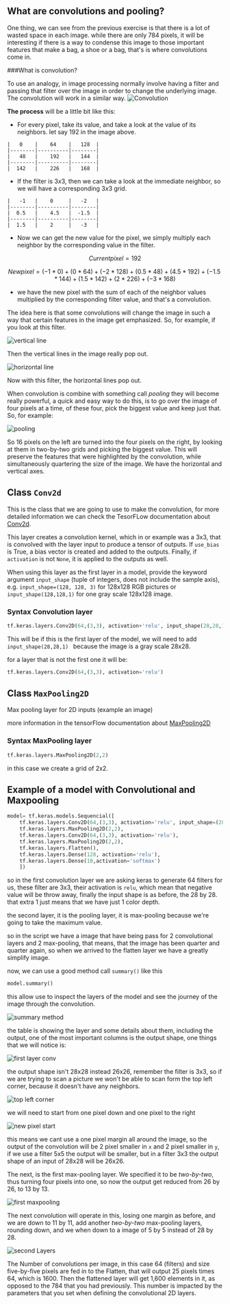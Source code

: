 ## What are convolutions and pooling?

One thing, we can see from the previous exercise is that there is a lot of wasted space in each image. while there are only 784 pixels, it will be interesting if there is a way to condense this image to those important features that make a bag, a shoe or a bag, that's is where convolutions come in.

###What is convolution?

To use an analogy, in image processing normally involve having a filter and passing that filter over the image in order to change the underlying image.
The convolution will work in a similar way.
 ![Convolution](images/convolution.png)

**The process** will be a little bit like this:

* For every pixel, take its value, and take a look at the value of its neighbors. let say 192 in the image above.

```
|   0    |    64    |   128  |
|--------|----------|--------|
|   48   |    192   |   144  |
|--------|----------|--------|
|  142   |    226   |   168  |
```


* If the filter is $3x3$, then we can take a look at the immediate neighbor, so we will have a corresponding $3x3$ grid.

```
|   -1   |    0     |   -2   |
|--------|----------|--------|
|  0.5   |    4.5   |  -1.5  |
|--------|----------|--------|
|  1.5   |    2     |   -3   |
```

* Now we can get the new value for the pixel, we simply multiply each neighbor by the corresponding value in the filter.

$$ Current pixel = 192$$

$$ New pixel = (-1 * 0)+(0 * 64)+(-2 * 128)+(0.5 * 48)+(4.5 * 192)+(-1.5 * 144)+(1.5 * 142)+(2 * 226)+(-3 * 168) $$

* we have the new pixel with the sum of each of the neighbor values multiplied by the corresponding filter value, and that's a convolution.


The idea here is that some convolutions will change the image in such a way that certain features in the image get emphasized. So, for example, if you look at this filter.

![vertical line](images/vertical_line.png)


Then the vertical lines in the image really pop out.

![horizontal line](images/horizontal_line.png)

Now with this filter, the horizontal lines pop out.

When convolution is combine with something call *pooling* they will become really powerful, a quick and easy way to do this, is to go over the image of four pixels at a time, of these four, pick the biggest value and keep just that. So, for example:

![pooling](images/pooling.png)

So 16 pixels on the left are turned into the four pixels on the right, by looking at them in two-by-two grids and picking the biggest value. This will preserve the features that were highlighted by the convolution, while simultaneously quartering the size of the image. We have the horizontal and vertical axes.

## Class `Conv2d`

This is the class that we are going to use to make the convolution, for more detailed information we can check the TesorFLow documentation about [Conv2d](https://www.tensorflow.org/api_docs/python/tf/nn/conv2d).

This layer creates a convolution kernel, which in or example was a 3x3, that is convolved with the layer input to produce a tensor of outputs. If `use_bias` is True, a bias vector is created and added to the outputs. Finally, if `activation` is not `None`, it is applied to the outputs as well.

When using this layer as the first layer in a model, provide the keyword argument `input_shape` (tuple of integers, does not include the sample axis), e.g. `input_shape=(128, 128, 3)` for 128x128 RGB pictures or `input_shape(128,128,1)` for one gray scale 128x128 image.

### **Syntax** Convolution layer

```python
tf.keras.layers.Conv2D(64,(3,3), activation+'relu', input_shape(28,28,1))
```

This will be if this is the first layer of the model, we will need to add `input_shape(28,28,1)
` because the image is a gray scale 28x28.

for a layer that is not the first one it will be:

```python
tf.keras.layers.Conv2D(64,(3,3), activation='relu')
```

##  Class `MaxPooling2D`

Max pooling layer for 2D inputs (example an image)

more information in the tensorFlow documentation about [MaxPooling2D](https://www.tensorflow.org/versions/r1.8/api_docs/python/tf/layers/MaxPooling2D)

### **Syntax** MaxPooling layer

```python
tf.keras.layers.MaxPooling2D(2,2)
```

in this case we create a grid of 2x2.

## Example of a model with Convolutional and Maxpooling

```python
model= tf.keras.models.Sequencial([
	tf.keras.layers.Conv2D(64,(3,3), activation='relu', input_shape=(28,28,1)),
	tf.keras.layers.MaxPooling2D(2,2),
	tf.keras.layers.Conv2D(64,(3,3), activation='relu'),
	tf.keras.layers.MaxPooling2D(2,2),
	tf.keras.layers.Flatten(),
	tf.keras.layers.Dense(128, activation='relu'),
	tf.keras.layers.Dense(10,activation='softmax')
	])
```
so in the first convolution layer we are asking keras to generate 64 filters for us, these filter are 3x3, their activation is `relu`, which mean that negative value will be throw away, finally  the input shape is as before, the 28 by 28. that extra 1 just means that we have just 1 color depth.

the second layer, it is the pooling layer, it is max-pooling because we're going to take the maximum value.

so in the script we have a image that have being pass for 2 convolutional layers and 2 max-pooling, that means, that the image has been quarter and quarter again, so when we arrived to the flatten layer we have a greatly simplify image.

now, we can use a good method call `summary()` like this

```python
model.summary()
```

this allow use to inspect the layers of the model and see the journey of the image through the convolution.

![summary method](images/summary.png)


the table is showing  the layer and some details about them, including the output, one of the most important columns is the output shape, one things that we will notice is:

![first layer conv](images/first_layer_conv.png)

the output shape isn't 28x28 instead 26x26, remember the filter is 3x3, so if we are trying to scan a picture we won't be able to scan form the top left corner, because  it doesn't have any neighbors.

![top left corner](images/top_left.png)

we will need to start from one pixel down and one pixel to the right

![new pixel start](images/new_pixel_start.png)

this means we cant use a one pixel margin all around the image, so the output of the convolution will be 2 pixel smaller in `x`  and 2 pixel smaller in `y`, if we use a filter 5x5 the output will be smaller, but in a filter 3x3 the output shape of an input of 28x28 will be 26x26.

The next, is the first max-pooling layer. We specified it to be *two-by-two*, thus turning four pixels into one, so now the output get reduced from 26 by 26, to 13 by 13.

![first maxpooling](images/first_maxpooling.png)

The next convolution will operate in this, losing one margin as before, and we are down to 11 by 11, add another *two-by-two* max-pooling layers, rounding down, and we when down to a image of 5 by 5 instead of 28 by 28.

![second Layers](images/second_layers.png)

The Number of convolutions per image, in this case 64 (filters) and size  five-by-five pixels are fed in to the Flatten, that will output 25 pixels times 64, which is 1600. Then the flattened layer will get 1,600 elements in it, as opposed to the 784 that you had previously. This number is impacted by the parameters that you set when defining the convolutional 2D layers.
